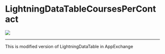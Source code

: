 # LightningDataTableCoursesPerContact
<img src="https://travis-ci.org/akkibaddi/LightningDataTableCoursesPerContact.svg?branch=master"></img>
<br/>
<hr>
This is modified version of LightningDataTable in AppExchange


